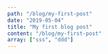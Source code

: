 ```yaml
---
path: "/blog/my-first-post"
date: "2019-05-04"
title: "My first blog post"
content: "/blog/my-first-post"
array: ["sss", "ddd"]
---
```

